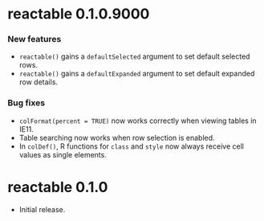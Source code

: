 # reactable 0.1.0.9000

### New features

* `reactable()` gains a `defaultSelected` argument to set default selected rows.
* `reactable()` gains a `defaultExpanded` argument to set default expanded row details.

### Bug fixes

* `colFormat(percent = TRUE)` now works correctly when viewing tables in IE11.
* Table searching now works when row selection is enabled.
* In `colDef()`, R functions for `class` and `style` now always receive cell values as single elements.

# reactable 0.1.0

* Initial release.

